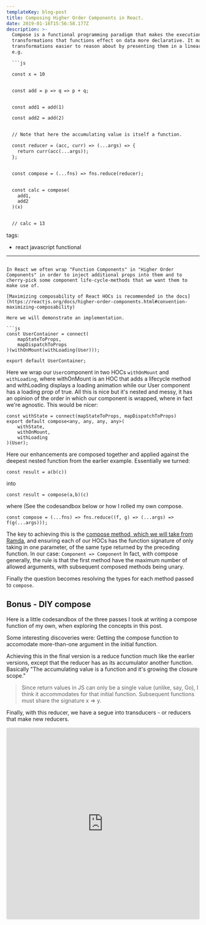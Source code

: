 ```yaml
---
templateKey: blog-post
title: Composing Higher Order Components in React.
date: 2019-01-16T15:56:58.177Z
description: >-
  Compose is a functional programming paradigm that makes the execution of the
  transformations that functions effect on data more declarative. It makes these
  transformations easier to reason about by presenting them in a linear way.
  e.g.

  ```js

  const x = 10


  const add = p => q => p + q;


  const add1 = add(1)

  const add2 = add(2)


  // Note that here the accumulating value is itself a function.

  const reducer = (acc, curr) => (...args) => {
    return curr(acc(...args));
  };


  const compose = (...fns) => fns.reduce(reducer);


  const calc = compose(
    add1,
    add2
  )(x)


  // calc = 13

  ```
tags:
  - react javascript functional
---
```

In React we often wrap "Function Components" in "Higher Order Components" in order to inject additional props into them and to cherry-pick some component life-cycle-methods that we want them to make use of.

[Maximizing composability of React HOCs is recommended in the docs](https://reactjs.org/docs/higher-order-components.html#convention-maximizing-composability)

Here we will demonstrate an implementation.

```js
const UserContainer = connect(
    mapStateToProps,
    mapDispatchToProps
)(withOnMount(withLoading(User)));

export default UserContainer;
```

Here we wrap our `User`component in two HOCs `withOnMount` and `withLoading`, where withOnMount is an HOC that adds a lifecycle method and withLoading displays a loading animation while our User component has a loading prop of true. All this is nice but it's nested and messy, it has an opinion of the order in which our component is wrapped, where in fact we're agnostic. This would be nicer:

```
const withState = connect(mapStateToProps, mapDispatchToProps)
export default compose<any, any, any, any>(
    withState,
    withOnMount,
    withLoading
)(User);
```
Here our enhancements are composed together and applied against the deepest nested function from the earlier example. Essentially we turned: 

```
const result = a(b(c))
```
into
```
const result = compose(a,b)(c)
```
where (See the codesandbox below or how I rolled my own compose.
```
const compose = (...fns) => fns.reduce((f, g) => (...args) => f(g(...args)));

```

The key to achieving this is the [compose method, which we will take from Ramda](https://ramdajs.com/docs/#compose), and ensuring each of our HOCs has the function signature of only taking in one parameter, of the same type returned by the preceding function. In our case:
`Component => Component` In fact, with compose generally, the rule is that the first method have the maximum number of allowed arguments, with subsequent composed methods being unary.

Finally the question becomes resolving the types for each method passed to `compose`.


## Bonus - DIY compose

Here is a little codesandbox of the three passes I took at writing a compose function of my own, when exploring the concepts in this post.

Some interesting discoveries were:
Getting the compose function to accomodate more-than-one argument in the initial function.


Achieving this in the final version is a reduce function much like the earlier versions, except that the reducer has as its accumulator another function. Basically "The accumulating value is a function and it's growing the closure scope."

> Since return values in JS can only be a single value (unlike, say, Go), I think it accommodates for that initial function. Subsequent functions must share the signature x => y.

Finally, with this reducer, we have a segue into transducers - or reducers that make new reducers.

<iframe src="https://codesandbox.io/embed/815862qxz0" style="width:100%; height:500px; border:0; border-radius: 4px; overflow:hidden;" sandbox="allow-modals allow-forms allow-popups allow-scripts allow-same-origin"></iframe>
